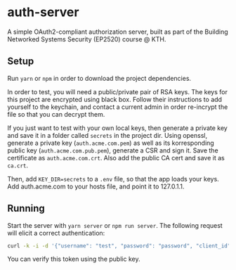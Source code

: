 # auth-server
A simple OAuth2-compliant authorization server, built as part of the Building Networked Systems Security (EP2520) course @ KTH. 

## Setup
Run `yarn` or `npm` in order to download the project dependencies. 

In order to test, you will need a public/private pair of RSA keys. The keys for this project are encrypted using black box. 
Follow their instructions to add yourself to the keychain, and contact a current admin in order re-incrypt the file so that you can decrypt them. 

If you just want to test with your own local keys, then generate a private key and save it in a folder called `secrets` in the project dir. Using openssl, generate a private key (`auth.acme.com.pem`) as well as its korresponding public key (`auth.acme.com.pub.pem`), generate a CSR and sign it. Save the certificate as `auth.acme.com.crt`. Also add the public CA cert and save it as `ca.crt`. 

Then, add `KEY_DIR=secrets` to a `.env` file, so that the app loads your keys. 
Add auth.acme.com to your hosts file, and point it to 127.0.1.1. 
## Running

Start the server with `yarn server` or `npm run server`. The following request will elicit a correct authentication: 

``` bash
curl -k -i -d '{"username": "test", "password": "password", "client_id": "test_client", "client_secret": "secret", "grant_type":"password"}' -H "Content-Type: application/json" https://auth.acme.com:3443/auth 
```
You can verify this token using the public key. 


